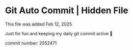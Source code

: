 # Git Auto Commit | Hidden File

This file was added Feb 12, 2025

Just for fun and keeping my daily git commit active 🤪

commit number: 2552471

